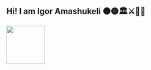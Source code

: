 ## Hi! I am Igor Amashukeli ⚫🟡🏛️⚔️📜🏺


<img src="https://media1.tenor.com/m/mie1MADIwxMAAAAd/spqr-rome.gif" width="100" height="auto">

<!--
**IgorAmashukeli/IgorAmashukeli** is a ✨ _special_ ✨ repository because its `README.md` (this file) appears on your GitHub profile.

Here are some ideas to get you started:

- 🔭 I’m currently working on ...
- 🌱 I’m currently learning ...
- 👯 I’m looking to collaborate on ...
- 🤔 I’m looking for help with ...
- 💬 Ask me about ...
- 📫 How to reach me: ...
- 😄 Pronouns: ...
- ⚡ Fun fact: ...
-->



